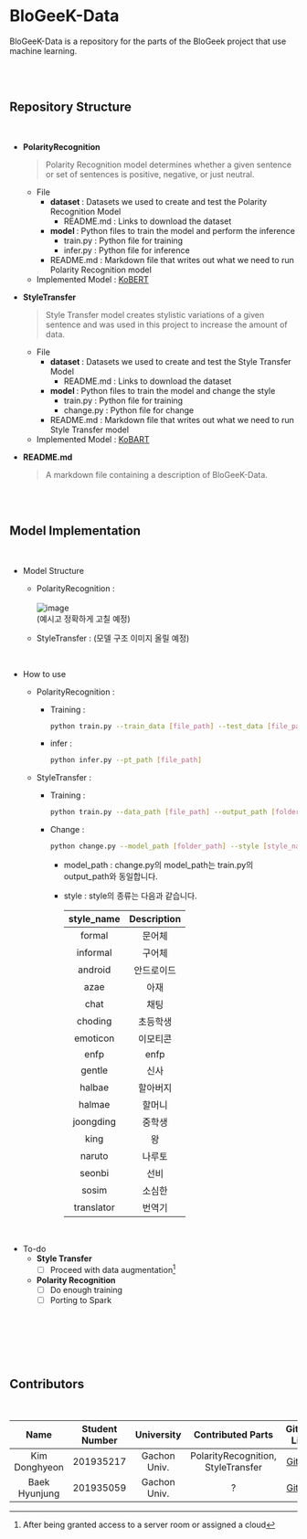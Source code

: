 # BloGeeK-Data

BloGeeK-Data is a repository for the parts of the BloGeek project that use machine learning.

<br> <br>

## <b> Repository Structure </b>

<br>

* <b> PolarityRecognition </b>
    > Polarity Recognition model determines whether a given sentence or set of sentences is positive, negative, or just neutral.
    * File
        * <b> dataset </b> : Datasets we used to create and test the Polarity Recognition Model
          *  README.md : Links to download the dataset
        * <b> model </b> : Python files to train the model and perform the inference
          * train.py : Python file for training
          * infer.py : Python file for inference
        * README.md : Markdown file that writes out what we need to run Polarity Recognition model
    * Implemented Model : [KoBERT](https://github.com/SKTBrain/KoBERT)
      
* <b> StyleTransfer </b>
    > Style Transfer model creates stylistic variations of a given sentence and was used in this project to increase the amount of data.
    * File
        * <b> dataset </b> : Datasets we used to create and test the Style Transfer Model
          *  README.md : Links to download the dataset
        * <b> model </b> : Python files to train the model and change the style
          * train.py : Python file for training
          * change.py : Python file for change
        * README.md : Markdown file that writes out what we need to run Style Transfer model
    * Implemented Model : [KoBART](https://huggingface.co/gogamza/kobart-base-v2)
* <b> README.md </b>
    > A markdown file containing a description of BloGeeK-Data.
  
<br> <br>

## <b> Model Implementation </b>

<br>

* Model Structure
    * PolarityRecognition : <br><br>
      ![image](https://github.com/KEA-GeeK/BloGeeK-Data/assets/31691750/b7496a6e-778c-476b-908b-27aad3197151) <br>
      (예시고 정확하게 고칠 예정)

      
    * StyleTransfer :
      (모델 구조 이미지 올릴 예정)


<br>

* How to use
    * PolarityRecognition :
        * Training :
          ```bash
          python train.py --train_data [file_path] --test_data [file_path] --num_epoch [number]
          ```
  
        * infer :
          ```bash
          python infer.py --pt_path [file_path]
          ```

    * StyleTransfer :
        * Training :
          ```bash
          python train.py --data_path [file_path] --output_path [folder_path]
          ```
  
        * Change :
          ```bash
          python change.py --model_path [folder_path] --style [style_name] --sentence [input_sentence]
          ```
            * model_path : change.py의 model_path는 train.py의 output_path와 동일합니다.
            * style : style의 종류는 다음과 같습니다.
              
              | style_name | Description |
              |:---:| :---: |
              | formal       | 문어체       |
              | informal     | 구어체       |
              | android      | 안드로이드   |
              | azae         | 아재         |
              | chat         | 채팅         |
              | choding      | 초등학생     |
              | emoticon     | 이모티콘     |
              | enfp         | enfp         |
              | gentle       | 신사         |
              | halbae       | 할아버지     |
              | halmae       | 할머니       |
              | joongding    | 중학생       |
              | king         | 왕           |
              | naruto       | 나루토       |
              | seonbi       | 선비         |
              | sosim        | 소심한       |
              | translator   | 번역기       |
    

<br>

* To-do
    * <b> Style Transfer </b>
        * [ ] Proceed with data augmentation[^1]
    
    * <b> Polarity Recognition </b>
        * [ ] Do enough training
        * [ ] Porting to Spark

<br> <br>

[^1]: After being granted access to a server room or assigned a cloud

<br> <br>

## <b> Contributors </b>

<br>

| Name | Student Number | University | Contributed Parts | Github Link |
| :---: | :---: | :---: | :---: | :---: |
| Kim Donghyeon | 201935217 | Gachon Univ. | PolarityRecognition, StyleTransfer | [Github](https://github.com/eastlighting1) |
| Baek Hyunjung | 201935059 | Gachon Univ. | ? | [Github](https://github.com/Baekhyunjung) |
